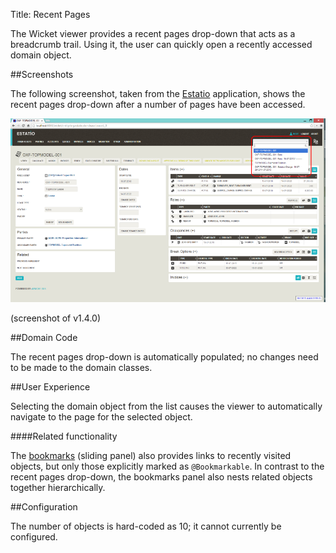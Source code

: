 Title: Recent Pages

[//]: # (content copied to _user-guide_xxx)

The Wicket viewer provides a recent pages drop-down that acts as a breadcrumb trail.  Using it, the user can quickly open a recently accessed domain object.

##Screenshots

The following screenshot, taken from the [Estatio](https://github.com/estatio/estatio) application, shows the recent pages drop-down after a number of pages have been accessed.  

<a href="images/recent-pages/recent-pages.png"><img src="images/recent-pages/recent-pages-940.png"/></a>

(screenshot of v1.4.0)

##Domain Code

The recent pages drop-down is automatically populated; no changes need to be made to the domain classes.

##User Experience

Selecting the domain object from the list causes the viewer to automatically navigate to the page for the selected object.

####Related functionality

The [bookmarks](./bookmarks.html) (sliding panel) also provides links to recently visited objects, but only those explicitly marked as `@Bookmarkable`.  In contrast to the recent pages drop-down, the bookmarks panel also nests related objects together hierarchically.

##Configuration

The number of objects is hard-coded as 10; it cannot currently be configured.

